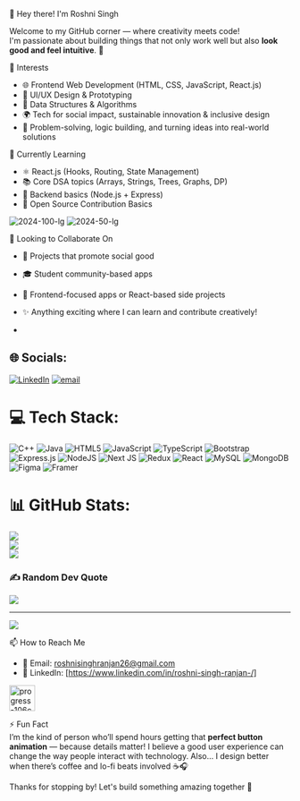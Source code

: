  👋 Hey there! I'm Roshni Singh

Welcome to my GitHub corner — where creativity meets code!  
I'm passionate about building things that not only work well but also **look good and feel intuitive**. 🚀

 👀 Interests  
- 🌐 Frontend Web Development (HTML, CSS, JavaScript, React.js)  
- 🎨 UI/UX Design & Prototyping  
- 🧠 Data Structures & Algorithms  
- 🌍 Tech for social impact, sustainable innovation & inclusive design  
- 🧩 Problem-solving, logic building, and turning ideas into real-world solutions  

 🌱 Currently Learning  
- ⚛️ React.js (Hooks, Routing, State Management)  
- 📚 Core DSA topics (Arrays, Strings, Trees, Graphs, DP)  
- 💾 Backend basics (Node.js + Express)  
- 🐙 Open Source Contribution Basics  

![2024-100-lg](https://github.com/user-attachments/assets/810f783d-ecb8-46f4-8ba1-076d7cc42efe)
![2024-50-lg](https://github.com/user-attachments/assets/9b2c25fb-50aa-449d-adad-2c6154e73adf)

 💞️ Looking to Collaborate On  
- 🌟 Projects that promote social good  
- 🎓 Student community-based apps  
- 📱 Frontend-focused apps or React-based side projects  
- ✨ Anything exciting where I can learn and contribute creatively!

- 
## 🌐 Socials:
[![LinkedIn](https://img.shields.io/badge/LinkedIn-%230077B5.svg?logo=linkedin&logoColor=white)](https://linkedin.com/in/https://www.linkedin.com/in/roshni-singh-ranjan-/) [![email](https://img.shields.io/badge/Email-D14836?logo=gmail&logoColor=white)](mailto:roshnisinghranjan26@gmail.com) 

# 💻 Tech Stack:
![C++](https://img.shields.io/badge/c++-%2300599C.svg?style=for-the-badge&logo=c%2B%2B&logoColor=white) ![Java](https://img.shields.io/badge/java-%23ED8B00.svg?style=for-the-badge&logo=openjdk&logoColor=white) ![HTML5](https://img.shields.io/badge/html5-%23E34F26.svg?style=for-the-badge&logo=html5&logoColor=white) ![JavaScript](https://img.shields.io/badge/javascript-%23323330.svg?style=for-the-badge&logo=javascript&logoColor=%23F7DF1E) ![TypeScript](https://img.shields.io/badge/typescript-%23007ACC.svg?style=for-the-badge&logo=typescript&logoColor=white) ![Bootstrap](https://img.shields.io/badge/bootstrap-%238511FA.svg?style=for-the-badge&logo=bootstrap&logoColor=white) ![Express.js](https://img.shields.io/badge/express.js-%23404d59.svg?style=for-the-badge&logo=express&logoColor=%2361DAFB) ![NodeJS](https://img.shields.io/badge/node.js-6DA55F?style=for-the-badge&logo=node.js&logoColor=white) ![Next JS](https://img.shields.io/badge/Next-black?style=for-the-badge&logo=next.js&logoColor=white) ![Redux](https://img.shields.io/badge/redux-%23593d88.svg?style=for-the-badge&logo=redux&logoColor=white) ![React](https://img.shields.io/badge/react-%2320232a.svg?style=for-the-badge&logo=react&logoColor=%2361DAFB) ![MySQL](https://img.shields.io/badge/mysql-4479A1.svg?style=for-the-badge&logo=mysql&logoColor=white) ![MongoDB](https://img.shields.io/badge/MongoDB-%234ea94b.svg?style=for-the-badge&logo=mongodb&logoColor=white) ![Figma](https://img.shields.io/badge/figma-%23F24E1E.svg?style=for-the-badge&logo=figma&logoColor=white) ![Framer](https://img.shields.io/badge/Framer-black?style=for-the-badge&logo=framer&logoColor=blue)
# 📊 GitHub Stats:
![](https://github-readme-stats.vercel.app/api?username=RoshniSingh12220981&theme=radical&hide_border=true&include_all_commits=true&count_private=false)<br/>
![](https://nirzak-streak-stats.vercel.app/?user=RoshniSingh12220981&theme=radical&hide_border=true)<br/>
![](https://github-readme-stats.vercel.app/api/top-langs/?username=RoshniSingh12220981&theme=radical&hide_border=true&include_all_commits=true&count_private=false&layout=compact)

### ✍️ Random Dev Quote
![](https://quotes-github-readme.vercel.app/api?type=horizontal&theme=radical)

---
[![](https://visitcount.itsvg.in/api?id=RoshniSingh12220981&icon=0&color=0)](https://visitcount.itsvg.in)

<!-- Proudly created with GPRM ( https://gprm.itsvg.in ) -->

 📫 How to Reach Me  
- 📩 Email: roshnisinghranjan26@gmail.com  
- 💼 LinkedIn: [https://www.linkedin.com/in/roshni-singh-ranjan-/]  
 <img width="46" alt="progress-106c8d8956a5f08d22006a6ea911e6c3" src="https://github.com/user-attachments/assets/85f031bf-d2e5-4446-af76-05467e5f9add" />


⚡ Fun Fact  
I’m the kind of person who’ll spend hours getting that **perfect button animation** — because details matter! I believe a good user experience can change the way people interact with technology. Also… I design better when there’s coffee and lo-fi beats involved ☕🎧

Thanks for stopping by! Let's build something amazing together 💫
